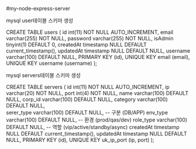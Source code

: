 #my-node-express-server



mysql user테이블 스키마 생성

CREATE TABLE users (
  id int(11) NOT NULL AUTO_INCREMENT,
  email varchar(255) NOT NULL,
  password varchar(255) NOT NULL,
  isAdmin tinyint(1) DEFAULT 0,
  createdAt timestamp NULL DEFAULT current_timestamp(),
  updatedAt timestamp NULL DEFAULT NULL,
  username varchar(100) DEFAULT NULL,
  PRIMARY KEY (id),
  UNIQUE KEY email (email),
  UNIQUE KEY username (username)
);



mysql servers테이블 스키마 생성

CREATE TABLE servers (
  id int(11) NOT NULL AUTO_INCREMENT,
  ip varchar(20) NOT NULL,
  port int(4) NOT NULL,
  name varchar(100) DEFAULT NULL,
  corp_id varchar(100) DEFAULT NULL,
  category varchar(100) DEFAULT NULL,   
  serer_type varchar(100) DEFAULT NULL,   -- 구분 (DB/APP)
  env_type varchar(100) DEFAULT NULL,   -- 환경 (prod/qas/dev)
  role_type varchar(100) DEFAULT NULL,   -- 역할 (vip/active/standby/async)
  createdAt timestamp NULL DEFAULT current_timestamp(),
  updatedAt timestamp NULL DEFAULT NULL,
  PRIMARY KEY (id),
  UNIQUE KEY uk_ip_port (ip, port)
);


